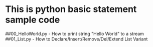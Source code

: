 # This is python basic statement sample code
##00_HelloWorld.py - How to print string "Hello World" to a stream
##01_List.py - How to Declare/Insert/Remove/Del/Extend List Variant
